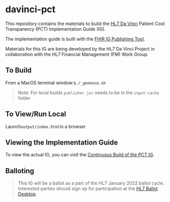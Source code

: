 # davinci-pct
This repository contains the materials to build the [HL7 Da Vinci](http://www.hl7.org/about/davinci/) Patient Cost Transparency (PCT) Implementation Guide (IG).

The implementation guide is built with the [FHIR IG Publishing Tool](https://www.hl7.org/fhir/downloads.html).

Materials for this IG are being developed by the HL7 Da Vinci Project in collaboration with the HL7 Financial Management (FM) Work Group.

## To Build
From a MacOS terminal window:`$./_genonce.sh`
>Note: For local builds `publisher.jar` needs to be in the `input-cache` folder

## To View/Run Local
Launch`output/index.html`in a browser

## Viewing the Implementation Guide
To view the actual IG, you can visit the [Continuous Build of the PCT IG](http://build.fhir.org/ig/HL7/davinci-pct/index.html).

## Balloting
>This IG will be a ballot as a part of the HL7 January 2022 ballot cycle. Interested parties should sign up for participation at the [HL7 Ballot Desktop](http://www.hl7.org/ctl.cfm?action=ballots.home).
